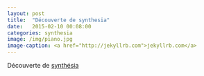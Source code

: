 ```yaml
---
layout: post
title:  "Découverte de synthesia"
date:   2015-02-10 00:08:00
categories: synthesia
image: /img/piano.jpg
image-caption: <a href="http://jekyllrb.com">jekyllrb.com</a>
---
```

Découverte de [synthésia](http://www.synthesiagame.com/)
